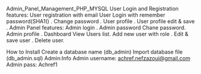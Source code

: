 Admin_Panel_Management_PHP_MYSQL
User Login and Registration features: 
User registration with email User Login with remember password(SHA1()
. Change password
. User profile
. User profile edit &amp; save
. Admin Panel features:  Admin login
. Admin password Chane password. Admin profile
. Dashboard View Users list. Add new user with role
. Edit &amp; save user
. Delete user.
  
  
How to Install
Create a database name (db_admin)
Import database file (db_admin.sql)
Admin:Info
Admin username: achref.nefzazoui@gmail.com
Admin pass: Achref1
